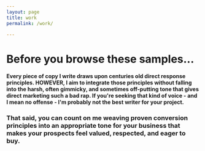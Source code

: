 ```yaml
---
layout: page
title: work
permalink: /work/

---
```

# Before you browse these samples...


#### Every piece of copy I write draws upon centuries old direct response principles. HOWEVER, I aim to integrate those principles without falling into the harsh, often gimmicky, and sometimes off-putting tone that gives direct marketing such a bad rap. If you're seeking that kind of voice - and I mean no offense - I'm probably not the best writer for your project.  

### That said, you can count on me weaving proven conversion principles into an appropriate tone for your business that makes your prospects feel valued, respected, and eager to buy. 

